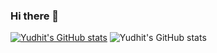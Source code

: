### Hi there 👋

[![Yudhit's GitHub stats](https://github-readme-stats.vercel.app/api?username=yudhit08)](https://github.com/anuraghazra/github-readme-stats)
![Yudhit's GitHub stats](https://github-readme-stats.vercel.app/api?username=yudhit08&show_icons=true&theme=radical)

<!--
**yudhit08/yudhit08** is a ✨ _special_ ✨ repository because its `README.md` (this file) appears on your GitHub profile.

Here are some ideas to get you started:

- 🔭 I’m currently working on ...
- 🌱 I’m currently learning ...
- 👯 I’m looking to collaborate on ...
- 🤔 I’m looking for help with ...
- 💬 Ask me about ...
- 📫 How to reach me: ...
- 😄 Pronouns: ...
- ⚡ Fun fact: ...
-->
